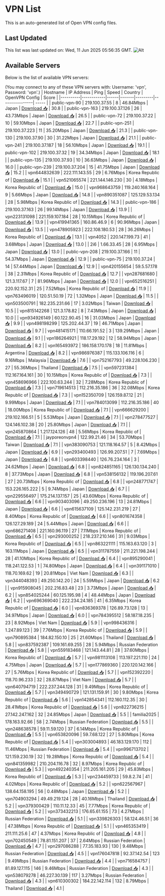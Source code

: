 # VPN List

This is an auto-generated list of Open VPN config files.

## Last Updated

This list was last updated on: Wed, 11 Jun 2025 05:56:35 GMT.
![Alt](https://repobeats.axiom.co/api/embed/186b98318ef1479477931607c1ad7d823f12451f.svg "Repobeats analytics image")

## Available Servers

Below is the list of available VPN servers:

(You may connect to any of these VPN servers with: Username: 'vpn', Password: 'vpn'.)
| Hostname | IP Address | Ping | Speed | Country | OpenVPN Config | Score |
|----------|------------|------|-------|---------|----------------| ----- |
| public-vpn-90 | 219.100.37.55 | 8 | 46.84Mbps | Japan | [Download 📥](./configs/server_0_JP.ovpn) | 30.8 |
| public-vpn-163 | 219.100.37.126 | 26 | 43.73Mbps | Japan | [Download 📥](./configs/server_1_JP.ovpn) | 26.5 |
| public-vpn-72 | 219.100.37.22 | 10 | 59.10Mbps | Japan | [Download 📥](./configs/server_2_JP.ovpn) | 22.7 |
| public-vpn-251 | 219.100.37.223 | 11 | 35.20Mbps | Japan | [Download 📥](./configs/server_3_JP.ovpn) | 21.3 |
| public-vpn-130 | 219.100.37.90 | 30 | 31.22Mbps | Japan | [Download 📥](./configs/server_4_JP.ovpn) | 21.1 |
| public-vpn-241 | 219.100.37.187 | 18 | 56.10Mbps | Japan | [Download 📥](./configs/server_5_JP.ovpn) | 19.1 |
| public-vpn-102 | 219.100.37.32 | 19 | 34.34Mbps | Japan | [Download 📥](./configs/server_6_JP.ovpn) | 18.1 |
| public-vpn-135 | 219.100.37.93 | 10 | 36.63Mbps | Japan | [Download 📥](./configs/server_7_JP.ovpn) | 16.0 |
| public-vpn-239 | 219.100.37.204 | 15 | 41.75Mbps | Japan | [Download 📥](./configs/server_8_JP.ovpn) | 15.2 |
| vpn644832639 | 222.111.143.55 | 29 | 6.76Mbps | Korea Republic of | [Download 📥](./configs/server_9_KR.ovpn) | 15.1 |
| vpn521065574 | 221.144.146.230 | 30 | 4.18Mbps | Korea Republic of | [Download 📥](./configs/server_10_KR.ovpn) | 15.0 |
| vpn968643759 | 119.240.168.164 | 9 | 5.66Mbps | Japan | [Download 📥](./configs/server_11_JP.ovpn) | 14.8 |
| vpn890351087 | 125.129.53.134 | 28 | 5.98Mbps | Korea Republic of | [Download 📥](./configs/server_12_KR.ovpn) | 14.3 |
| public-vpn-186 | 219.100.37.163 | 26 | 99.14Mbps | Japan | [Download 📥](./configs/server_13_JP.ovpn) | 13.9 |
| vpn223131098 | 221.159.107.184 | 28 | 10.15Mbps | Korea Republic of | [Download 📥](./configs/server_14_KR.ovpn) | 13.9 |
| vpn419941365 | 160.86.46.9 | 6 | 90.96Mbps | Japan | [Download 📥](./configs/server_15_JP.ovpn) | 13.5 |
| vpn478905923 | 222.108.180.53 | 28 | 36.26Mbps | Korea Republic of | [Download 📥](./configs/server_16_KR.ovpn) | 13.1 |
| vpn4052 | 220.147.199.73 | 41 | 3.68Mbps | Japan | [Download 📥](./configs/server_17_JP.ovpn) | 13.0 |
| 2i6 | 1.66.33.45 | 28 | 6.95Mbps | Japan | [Download 📥](./configs/server_18_JP.ovpn) | 13.0 |
| public-vpn-208 | 219.100.37.166 | 11 | 54.37Mbps | Japan | [Download 📥](./configs/server_19_JP.ovpn) | 12.9 |
| public-vpn-75 | 219.100.37.24 | 14 | 57.44Mbps | Japan | [Download 📥](./configs/server_20_JP.ovpn) | 12.9 |
| vpn420155654 | 59.5.57.178 | 38 | 2.31Mbps | Korea Republic of | [Download 📥](./configs/server_21_KR.ovpn) | 12.7 |
| vpn287681680 | 121.3.117.67 | 7 | 81.96Mbps | Japan | [Download 📥](./configs/server_22_JP.ovpn) | 12.0 |
| vpn652516251 | 220.92.152.31 | 25 | 7.52Mbps | Korea Republic of | [Download 📥](./configs/server_23_KR.ovpn) | 11.9 |
| vpn763496019 | 120.51.50.19 | 72 | 1.32Mbps | Japan | [Download 📥](./configs/server_24_JP.ovpn) | 11.5 |
| vpn503500791 | 182.235.231.66 | 17 | 3.02Mbps | Taiwan | [Download 📥](./configs/server_25_TW.ovpn) | 10.5 |
| vpn815142268 | 121.3.178.82 | 8 | 7.43Mbps | Japan | [Download 📥](./configs/server_26_JP.ovpn) | 10.0 |
| vpn934926149 | 60.122.90.45 | 16 | 31.03Mbps | Japan | [Download 📥](./configs/server_27_JP.ovpn) | 9.9 |
| vpn498198299 | 125.202.44.37 | 19 | 46.71Mbps | Japan | [Download 📥](./configs/server_28_JP.ovpn) | 9.7 |
| vpn481415171 | 110.66.191.52 | 3 | 139.29Mbps | Japan | [Download 📥](./configs/server_29_JP.ovpn) | 9.1 |
| vpn186264921 | 118.17.29.192 | 12 | 58.94Mbps | Japan | [Download 📥](./configs/server_30_JP.ovpn) | 8.2 |
| vpn165493972 | 186.158.170.178 | 18 | 11.81Mbps | Argentina | [Download 📥](./configs/server_31_AR.ovpn) | 8.2 |
| vpn986976387 | 115.133.106.116 | 6 | 9.16Mbps | Malaysia | [Download 📥](./configs/server_32_MY.ovpn) | 7.6 |
| vpn752167793 | 49.228.106.230 | 27 | 55.36Mbps | Thailand | [Download 📥](./configs/server_33_TH.ovpn) | 7.5 |
| vpn597231384 | 112.167.164.161 | 30 | 10.15Mbps | Korea Republic of | [Download 📥](./configs/server_34_KR.ovpn) | 7.3 |
| vpn458696966 | 222.100.63.244 | 32 | 7.28Mbps | Korea Republic of | [Download 📥](./configs/server_35_KR.ovpn) | 7.3 |
| vpn719614513 | 112.216.35.186 | 36 | 32.08Mbps | Korea Republic of | [Download 📥](./configs/server_36_KR.ovpn) | 7.3 |
| vpn152350709 | 126.159.87.12 | 21 | 9.99Mbps | Japan | [Download 📥](./configs/server_37_JP.ovpn) | 7.1 |
| vpn784013099 | 112.216.35.186 | 40 | 18.00Mbps | Korea Republic of | [Download 📥](./configs/server_38_KR.ovpn) | 7.1 |
| vpn666629200 | 219.102.166.51 | 5 | 5.53Mbps | Japan | [Download 📥](./configs/server_39_JP.ovpn) | 7.1 |
| vpn278477527 | 124.146.102.38 | 20 | 25.80Mbps | Japan | [Download 📥](./configs/server_40_JP.ovpn) | 7.1 |
| vpn245870864 | 1.217.124.126 | 48 | 5.56Mbps | Korea Republic of | [Download 📥](./configs/server_41_KR.ovpn) | 7.1 |
| jayporeonvpn4 | 122.99.21.46 | 34 | 53.70Mbps | Taiwan | [Download 📥](./configs/server_42_TW.ovpn) | 7.1 |
| vpn383090753 | 121.118.164.57 | 5 | 8.42Mbps | Japan | [Download 📥](./configs/server_43_JP.ovpn) | 6.9 |
| vpn293400493 | 126.99.207.51 | 7 | 7.69Mbps | Japan | [Download 📥](./configs/server_44_JP.ovpn) | 6.8 |
| vpn603398440 | 126.76.234.164 | 3 | 24.62Mbps | Japan | [Download 📥](./configs/server_45_JP.ovpn) | 6.8 |
| vpn824851165 | 126.130.134.240 | 8 | 37.73Mbps | Japan | [Download 📥](./configs/server_46_JP.ovpn) | 6.8 |
| vpn538156132 | 119.196.207.61 | 27 | 20.73Mbps | Korea Republic of | [Download 📥](./configs/server_47_KR.ovpn) | 6.8 |
| vpn248771747 | 153.226.165.222 | 5 | 9.74Mbps | Japan | [Download 📥](./configs/server_48_JP.ovpn) | 6.7 |
| vpn229556497 | 175.214.137.157 | 25 | 43.60Mbps | Korea Republic of | [Download 📥](./configs/server_49_KR.ovpn) | 6.6 |
| vpn903403096 | 49.250.236.196 | 13 | 24.81Mbps | Japan | [Download 📥](./configs/server_50_JP.ovpn) | 6.6 |
| vpn615637109 | 125.142.231.219 | 27 | 8.40Mbps | Korea Republic of | [Download 📥](./configs/server_51_KR.ovpn) | 6.6 |
| vpn801674358 | 126.127.29.189 | 24 | 5.44Mbps | Japan | [Download 📥](./configs/server_52_JP.ovpn) | 6.6 |
| vpn686271408 | 221.160.96.119 | 27 | 7.11Mbps | Korea Republic of | [Download 📥](./configs/server_53_KR.ovpn) | 6.5 |
| vpn293000252 | 218.237.210.146 | 31 | 9.03Mbps | Korea Republic of | [Download 📥](./configs/server_54_KR.ovpn) | 6.5 |
| vpn863221111 | 115.163.63.120 | 3 | 163.11Mbps | Japan | [Download 📥](./configs/server_55_JP.ovpn) | 6.5 |
| vpn311787559 | 211.221.198.244 | 28 | 41.10Mbps | Korea Republic of | [Download 📥](./configs/server_56_KR.ovpn) | 6.4 |
| vpn895290041 | 118.241.122.53 | 1 | 74.80Mbps | Japan | [Download 📥](./configs/server_57_JP.ovpn) | 6.4 |
| vpn391171010 | 118.70.169.62 | 19 | 20.81Mbps | Viet Nam | [Download 📥](./configs/server_58_VN.ovpn) | 6.3 |
| vpn344048393 | 49.250.142.20 | 24 | 5.59Mbps | Japan | [Download 📥](./configs/server_59_JP.ovpn) | 6.2 |
| vpn915908045 | 202.216.83.48 | 23 | 3.73Mbps | Japan | [Download 📥](./configs/server_60_JP.ovpn) | 6.2 |
| vpn854025244 | 60.125.195.98 | 4 | 48.44Mbps | Japan | [Download 📥](./configs/server_61_JP.ovpn) | 6.2 |
| vpn696369040 | 222.234.24.185 | 41 | 6.35Mbps | Korea Republic of | [Download 📥](./configs/server_62_KR.ovpn) | 6.0 |
| vpn836369378 | 126.89.73.128 | 13 | 34.97Mbps | Japan | [Download 📥](./configs/server_63_JP.ovpn) | 6.0 |
| vpn784395512 | 58.187.18.235 | 23 | 8.92Mbps | Viet Nam | [Download 📥](./configs/server_64_VN.ovpn) | 5.9 |
| vpn998436316 | 1.247.89.123 | 39 | 7.76Mbps | Korea Republic of | [Download 📥](./configs/server_65_KR.ovpn) | 5.9 |
| vpn790895384 | 184.82.150.10 | 25 | 21.60Mbps | Thailand | [Download 📥](./configs/server_66_TH.ovpn) | 5.8 |
| vpn837592387 | 109.161.69.255 | 28 | 5.94Mbps | Russian Federation | [Download 📥](./configs/server_67_RU.ovpn) | 5.8 |
| vpn559183468 | 121.143.44.81 | 28 | 37.60Mbps | Korea Republic of | [Download 📥](./configs/server_68_KR.ovpn) | 5.7 |
| vpn981113108 | 113.197.221.110 | 24 | 4.75Mbps | Japan | [Download 📥](./configs/server_69_JP.ovpn) | 5.7 |
| vpn177869360 | 220.120.142.166 | 27 | 5.76Mbps | Korea Republic of | [Download 📥](./configs/server_70_KR.ovpn) | 5.7 |
| vpn152392220 | 118.70.96.233 | 32 | 28.87Mbps | Viet Nam | [Download 📥](./configs/server_71_VN.ovpn) | 5.7 |
| vpn640794719 | 222.237.244.128 | 31 | 9.49Mbps | Korea Republic of | [Download 📥](./configs/server_72_KR.ovpn) | 5.7 |
| vpn349490729 | 121.131.159.91 | 30 | 9.80Mbps | Korea Republic of | [Download 📥](./configs/server_73_KR.ovpn) | 5.6 |
| vpn142854341 | 112.160.112.35 | 30 | 28.41Mbps | Korea Republic of | [Download 📥](./configs/server_74_KR.ovpn) | 5.6 |
| vpn822736215 | 27.142.247.162 | 32 | 24.85Mbps | Japan | [Download 📥](./configs/server_75_JP.ovpn) | 5.5 |
| familia2025 | 178.163.92.66 | 58 | 2.74Mbps | Russian Federation | [Download 📥](./configs/server_76_RU.ovpn) | 5.5 |
| vpn248638578 | 59.11.59.120 | 37 | 6.14Mbps | Korea Republic of | [Download 📥](./configs/server_77_KR.ovpn) | 5.5 |
| vpn653820096 | 59.7.68.122 | 27 | 5.80Mbps | Korea Republic of | [Download 📥](./configs/server_78_KR.ovpn) | 5.4 |
| vpn303004893 | 46.183.129.170 | 112 | 11.46Mbps | Russian Federation | [Download 📥](./configs/server_79_RU.ovpn) | 5.4 |
| vpn996713702 | 121.159.230.19 | 32 | 19.28Mbps | Korea Republic of | [Download 📥](./configs/server_80_KR.ovpn) | 5.4 |
| vpn841359982 | 210.204.116.78 | 32 | 8.97Mbps | Korea Republic of | [Download 📥](./configs/server_81_KR.ovpn) | 5.3 |
| vpn492240354 | 211.205.161.205 | 29 | 45.83Mbps | Korea Republic of | [Download 📥](./configs/server_82_KR.ovpn) | 5.3 |
| vpn234459733 | 59.8.2.74 | 41 | 4.02Mbps | Korea Republic of | [Download 📥](./configs/server_83_KR.ovpn) | 5.2 |
| vpn622567967 | 138.64.158.195 | 56 | 0.48Mbps | Japan | [Download 📥](./configs/server_84_JP.ovpn) | 5.2 |
| vpn704903294 | 49.49.219.124 | 28 | 40.16Mbps | Thailand | [Download 📥](./configs/server_85_TH.ovpn) | 5.2 |
| vpn379300429 | 110.11.12.33 | 45 | 7.77Mbps | Korea Republic of | [Download 📥](./configs/server_86_KR.ovpn) | 5.2 |
| vpn373432213 | 176.65.61.155 | 73 | 4.27Mbps | Russian Federation | [Download 📥](./configs/server_87_RU.ovpn) | 5.1 |
| vpn339826303 | 58.124.46.51 | 36 | 47.38Mbps | Korea Republic of | [Download 📥](./configs/server_88_KR.ovpn) | 5.1 |
| vpn465353419 | 211.111.25.6 | 47 | 4.37Mbps | Korea Republic of | [Download 📥](./configs/server_89_KR.ovpn) | 4.8 |
| vpn702450549 | 78.81.151.207 | 37 | 2.64Mbps | Russian Federation | [Download 📥](./configs/server_90_RU.ovpn) | 4.7 |
| vpn297086288 | 77.35.183.93 | 130 | 9.48Mbps | Russian Federation | [Download 📥](./configs/server_91_RU.ovpn) | 4.5 |
| vpn176047818 | 92.37.142.54 | 123 | 9.49Mbps | Russian Federation | [Download 📥](./configs/server_92_RU.ovpn) | 4.4 |
| vpn716584757 | 81.89.127.115 | 146 | 9.46Mbps | Russian Federation | [Download 📥](./configs/server_93_RU.ovpn) | 4.3 |
| vpn538079278 | 46.227.30.139 | 117 | 3.27Mbps | Russian Federation | [Download 📥](./configs/server_94_RU.ovpn) | 4.3 |
| vpn610300302 | 184.22.142.114 | 132 | 8.79Mbps | Thailand | [Download 📥](./configs/server_95_TH.ovpn) | 4.1 |
